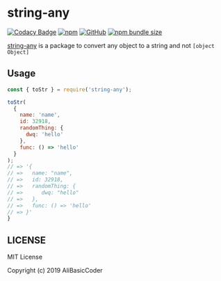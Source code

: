 # string-any

[![Codacy Badge](https://api.codacy.com/project/badge/Grade/b75c8c5c1c3947f58187f03cffb562d4)](https://app.codacy.com/app/AliBasicCoder/string-any?utm_source=github.com&utm_medium=referral&utm_content=AliBasicCoder/string-any&utm_campaign=Badge_Grade_Dashboard)
[![npm](https://img.shields.io/npm/v/string-any.svg)](https://www.npmjs.com/package/string-any)
[![GitHub](https://img.shields.io/github/license/AliBasicCoder/string-any.svg)](https://github.com/AliBasicCoder/string-any/)
[![npm bundle size](https://img.shields.io/bundlephobia/min/string-any.svg?style=flat-sqaure)](https://bundlephobia.com/result?p=string-any@latest)

[string-any](https://www.npmjs.com/package/string-any)
is a package to convert any object to a string and not ```[object Object]```

## Usage

``` js
const { toStr } = require('string-any');

toStr(
  {
    name: 'name',
    id: 32918,
    randomThing: {
      dwq: 'hello'
    },
    func: () => 'hello'
  }
);
// => '{
// =>   name: "name",
// =>   id: 32918,
// =>   randomThing: {
// =>      dwq: "hello"
// =>   },
// =>   func: () => 'hello'
// => }'
}
```

## LICENSE

MIT License

Copyright (c) 2019 AliBasicCoder
